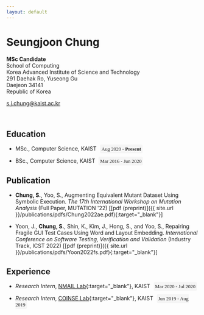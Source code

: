 ```yaml
---
layout: default
---
```


<style type="text/css">
@import url(https://fonts.googleapis.com/css?family=Inconsolata);
.period {
    background-color: #f5f5f5;
    border-radius: 4px;
    padding: .25rem;
    font-size: small;
    font-family: Inconsolata;
    margin-left: 5px
}

.cv {
    background-color: #024ea4;
    border-radius: 4px;
    padding: .4rem;
    font-size: small;
    font-family: Inconsolata;
    margin-left: 5px
}

.cv a {
    color: #ffffff
}
</style>

# Seungjoon Chung

**MSc Candidate**<br/>
School of Computing<br/>
Korea Advanced Institute of Science and Technology<br/>
291 Daehak Ro, Yuseong Gu<br/>
Daejeon 34141<br/>
Republic of Korea<br/>

[s.j.chung@kaist.ac.kr](mailto:s.j.chung@kaist.ac.kr)

<br />

## Education

- MSc., Computer Science, KAIST <span class="period">Aug 2020 - **Present**</span>

- BSc., Computer Science, KAIST <span class="period">Mar 2016 - Jun 2020</span>

## Publication

- **Chung, S.**, Yoo, S., Augmenting Equivalent Mutant Dataset Using Symbolic Execution. *The 17th International Workshop on Mutation Analysis* (Full Paper, MUTATION '22) [[pdf (preprint)]({{ site.url }}/publications/pdfs/Chung2022ae.pdf){:target="\_blank"}]

- Yoon, J., **Chung, S.**, Shin, K., Kim, J., Hong, S., and Yoo, S., Repairing Fragile GUI Test Cases Using Word and Layout Embedding. *International Conference on Software Testing, Verification and Validation* (Industry Track, ICST 2022) [[pdf (preprint)]({{ site.url }}/publications/pdfs/Yoon2022fs.pdf){:target="\_blank"}]

## Experience

- _Research Intern_, [NMAIL Lab](http://nmail.kaist.ac.kr/wordpress/){:target="\_blank"}, KAIST
  <span class="period">Mar 2020 - Jul 2020</span>

- _Research Intern_, [COINSE Lab](https://coinse.io){:target="\_blank"}, KAIST
  <span class="period">Jun 2019 - Aug 2019</span>
